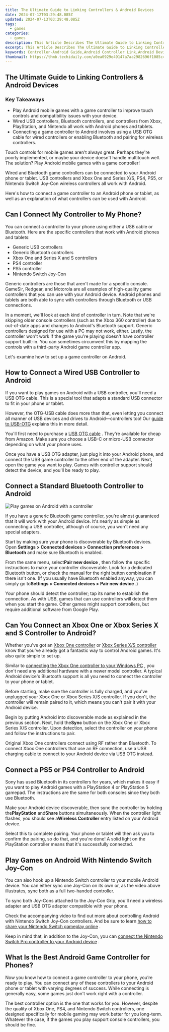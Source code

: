 ```yaml
---
title: The Ultimate Guide to Linking Controllers & Android Devices
date: 2024-07-12T03:29:48.085Z
updated: 2024-07-13T03:29:48.085Z
tags:
  - games
categories:
  - games
description: This Article Describes The Ultimate Guide to Linking Controllers & Android Devices
excerpt: This Article Describes The Ultimate Guide to Linking Controllers & Android Devices
keywords: Controller-Android Guide,Android Controller Link,Android Device Sync,Gamepad Connect Android,Device Linking Tips,Controller Pairing Android,Android Gaming Accessories
thumbnail: https://thmb.techidaily.com/a0ea0929e49147a7aa2982696f1085c4ea3dc3044596db757054a8f03e6ab91e.jpg
---
```


## The Ultimate Guide to Linking Controllers & Android Devices

### Key Takeaways

* Play Android mobile games with a game controller to improve touch controls and compatibility issues with your device.
* Wired USB controllers, Bluetooth controllers, and controllers from Xbox, PlayStation, and Nintendo all work with Android phones and tablets.
* Connecting a game controller to Android involves using a USB OTG cable for wired controllers or enabling Bluetooth and pairing for wireless controllers.

 Touch controls for mobile games aren't always great. Perhaps they're poorly implemented, or maybe your device doesn't handle multitouch well. The solution? Play Android mobile games with a game controller!

 Wired and Bluetooth game controllers can be connected to your Android phone or tablet. USB controllers and Xbox One and Series X/S, PS4, PS5, or Nintendo Switch Joy-Con wireless controllers all work with Android.

 Here's how to connect a game controller to an Android phone or tablet, as well as an explanation of what controllers can be used with Android.

## Can I Connect My Controller to My Phone?

 You can connect a controller to your phone using either a USB cable or Bluetooth. Here are the specific controllers that work with Android phones and tablets:

* Generic USB controllers
* Generic Bluetooth controllers
* Xbox One and Series X and S controllers
* PS4 controller
* PS5 controller
* Nintendo Switch Joy-Con

 Generic controllers are those that aren't made for a specific console. GameSir, Redgear, and Motorola are all examples of high-quality game controllers that you can use with your Android device. Android phones and tablets are both able to sync with controllers through Bluetooth or USB connections.

 In a moment, we'll look at each kind of controller in turn. Note that we're skipping older console controllers (such as the Xbox 360 controller) due to out-of-date apps and changes to Android's Bluetooth support. Generic controllers designed for use with a PC may not work, either. Lastly, the controller won't work if the game you're playing doesn't have controller support built-in. You can sometimes circumvent this by mapping the controls with a third-party Android game controller app.

Let's examine how to set up a game controller on Android.

## How to Connect a Wired USB Controller to Android

 If you want to play games on Android with a USB controller, you'll need a USB OTG cable. This is a special tool that adapts a standard USB connector to fit in your phone or tablet.

 However, the OTG-USB cable does more than that, even letting you connect all manner of USB devices and drives to Android—controllers too! Our [guide to USB-OTG](https://www.makeuseof.com/tag/what-is-usb-otg-5-cool-ways-use-android/) explains this in more detail.

 You'll first need to purchase a [USB OTG cable](https://www.amazon.com/dp/B01COOQIKU?tag=muo-v2-7566rso-20&ascsubtag=UUmuoUeUpU35996&asc%5Frefurl=https%3A%2F%2Fwww.makeuseof.com%2Ftag%2Fhow-to-connect-a-game-controller-to-android-for-console-like-gameplay-si%2F&asc%5Fcampaign=Evergreen) . They're available for cheap from Amazon. Make sure you choose a USB-C or micro-USB connector depending on what your phone uses.

 Once you have a USB OTG adapter, just plug it into your Android phone, and connect the USB game controller to the other end of the adapter. Next, open the game you want to play. Games with controller support should detect the device, and you'll be ready to play.

## Connect a Standard Bluetooth Controller to Android
![Play games on Android with a controller](https://static1.makeuseofimages.com/wordpress/wp-content/uploads/2022/05/muo-android-steamlink-strider-2022.jpg)

 If you have a generic Bluetooth game controller, you're almost guaranteed that it will work with your Android device. It's nearly as simple as connecting a USB controller, although of course, you won't need any special adapters.

 Start by making sure your phone is discoverable by Bluetooth devices. Open **Settings > Connected devices > Connection preferences > Bluetooth** and make sure Bluetooth is enabled.

 From the same menu, select**Pair new device** , then follow the specific instructions to make your controller discoverable. Look for a dedicated Bluetooth button, or check the manual for the right button combination if there isn't one. (If you usually have Bluetooth enabled anyway, you can simply go to**Settings > Connected devices > Pair new device** .)

 Your phone should detect the controller; tap its name to establish the connection. As with USB, games that can use controllers will detect them when you start the game. Other games might support controllers, but require additional software from Google Play.

## Can You Connect an Xbox One or Xbox Series X and S Controller to Android?

 Whether you've got an [Xbox One controller](http://www.amazon.com/Xbox-Wireless-Controller-White-one/dp/B01GW3H3U8?tag=muo-v2-7566rso-20&ascsubtag=UUmuoUeUpU35996&asc%5Frefurl=https%3A%2F%2Fwww.makeuseof.com%2Ftag%2Fhow-to-connect-a-game-controller-to-android-for-console-like-gameplay-si%2F&asc%5Fcampaign=Evergreen) or [Xbox Series X/S controller](https://www.amazon.com/Xbox-Wireless-Controller-Pulse-Red-Windows-Devices/dp/B088GJR4B9?tag=muo-v2-7566rso-20&ascsubtag=UUmuoUeUpU35996&asc%5Frefurl=https%3A%2F%2Fwww.makeuseof.com%2Ftag%2Fhow-to-connect-a-game-controller-to-android-for-console-like-gameplay-si%2F&asc%5Fcampaign=Evergreen) know that you've already got a fantastic way to control Android games. It's also quite simple to set up.

 Similar to [connecting the Xbox One controller to your Windows PC](https://www.makeuseof.com/tag/connect-xbox-one-controller-pc/) , you don't need any additional hardware with a newer model controller. A typical Android device's Bluetooth support is all you need to connect the controller to your phone or tablet.

 Before starting, make sure the controller is fully charged, and you've unplugged your Xbox One or Xbox Series X/S controller. If you don't, the controller will remain paired to it, which means you can't pair it with your Android device.

 Begin by putting Android into discoverable mode as explained in the previous section. Next, hold the**Sync** button on the Xbox One or Xbox Series X/S controller. Upon detection, select the controller on your phone and follow the instructions to pair.

 Original Xbox One controllers connect using RF rather than Bluetooth. To connect Xbox One controllers that use an RF connection, use a USB charging cable to connect to your Android device via USB OTG instead.

## Connect a PS5 or PS4 Controller to Android

 Sony has used Bluetooth in its controllers for years, which makes it easy if you want to play Android games with a PlayStation 4 or PlayStation 5 gamepad. The instructions are the same for both consoles since they both use Bluetooth.

 Make your Android device discoverable, then sync the controller by holding the**PlayStation** and**Share** buttons simultaneously. When the controller light flashes, you should see a**Wireless Controller** entry listed on your Android device.

 Select this to complete pairing. Your phone or tablet will then ask you to confirm the pairing, so do that, and you're done! A solid light on the PlayStation controller means that it's successfully connected.

## Play Games on Android With Nintendo Switch Joy-Con

 You can also hook up a Nintendo Switch controller to your mobile Android device. You can either sync one Joy-Con on its own or, as the video above illustrates, sync both as a full two-handed controller.

 To sync both Joy-Cons attached to the Joy-Con Grip, you'll need a wireless adapter and USB OTG adapter compatible with your phone.

 Check the accompanying video to find out more about controlling Android with Nintendo Switch Joy-Con controllers. And be sure to learn [how to share your Nintendo Switch gameplay online](https://www.makeuseof.com/tag/share-nintendo-switch-gameplay-online/) .

 Keep in mind that, in addition to the Joy-Con, you can [connect the Nintendo Switch Pro controller to your Android device](https://www.makeuseof.com/tag/how-to-use-nintendo-switch-pro-controller-pc-android/) .

## What Is the Best Android Game Controller for Phones?

 Now you know how to connect a game controller to your phone, you’re ready to play. You can connect any of these controllers to your Android phone or tablet with varying degrees of success. While connecting is generally easy, some games just don't work right with a controller.

 The best controller option is the one that works for you. However, despite the quality of Xbox One, PS4, and Nintendo Switch controllers, one designed specifically for mobile gaming may work better for you long-term. Whatever the case, if the games you play support console controllers, you should be fine.


<ins class="adsbygoogle"
     style="display:block"
     data-ad-format="autorelaxed"
     data-ad-client="ca-pub-7571918770474297"
     data-ad-slot="1223367746"></ins>



<ins class="adsbygoogle"
     style="display:block"
     data-ad-client="ca-pub-7571918770474297"
     data-ad-slot="8358498916"
     data-ad-format="auto"
     data-full-width-responsive="true"></ins>




